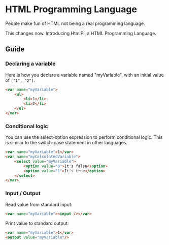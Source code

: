 # HTML Programming Language

People make fun of HTML not being a real programming language.

This changes now. Introducing HtmlPl, a HTML Programming Language.

## Guide

### Declaring a variable

Here is how you declare a variable named "myVariable", with an initial value of `["1", "2"]`.

```html
<var name="myVariable">
    <ul>
        <li>1</li>
        <li>2</li>
    </ul>
</var>
```

### Conditional logic

You can use the select-option expression to perform conditional logic.
This is similar to the switch-case statement in other languages.

```html
<var name="myVariable">1</var>
<var name="myCalculatedVariable">
    <select value="myVariable">
        <option value="0">It's false</option>
        <option value="1">It's true</option>
    </select>
</var>
```

### Input / Output

Read value from standard input:

```html
<var name="myVariable"><input /></var>
```

Print value to standard output:

```html
<var name="myVariable">1</var>
<output value="myVariable"/>
```
